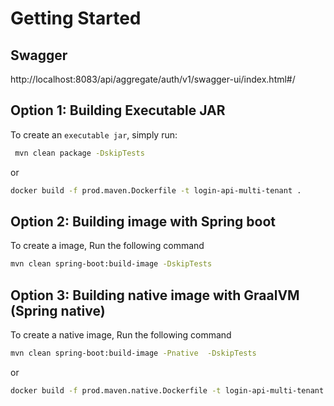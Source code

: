 # Getting Started
## Swagger
http://localhost:8083/api/aggregate/auth/v1/swagger-ui/index.html#/

## Option 1: Building Executable JAR
To create an ``executable jar``, simply run:  

```bash
 mvn clean package -DskipTests
``` 
or 
```bash
docker build -f prod.maven.Dockerfile -t login-api-multi-tenant .
```

## Option 2: Building image with Spring boot
To create a image, Run the following command

```bash
mvn clean spring-boot:build-image -DskipTests
```

## Option 3: Building native image with GraalVM (Spring native)
To create a native image, Run the following command

```bash
mvn clean spring-boot:build-image -Pnative  -DskipTests
```
or 
```bash
docker build -f prod.maven.native.Dockerfile -t login-api-multi-tenant:native .
```